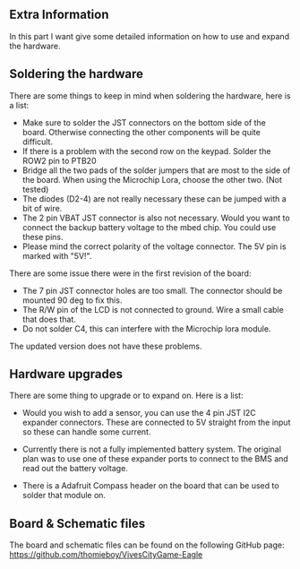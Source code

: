 ## Extra Information

In this part I want give some detailed information on how to use and expand the hardware.

## Soldering the hardware

There are some things to keep in mind when soldering the hardware, here is a list:
- Make sure to solder the JST connectors on the bottom side of the board. Otherwise connecting the other components will be quite difficult. 
- If there is a problem with the second row on the keypad. Solder the ROW2 pin to PTB20
- Bridge all the two pads of the solder jumpers that are most to the side of the board. When using the Microchip Lora, choose the other two. (Not tested)
- The diodes (D2-4) are not really necessary these can be jumped with a bit of wire.
- The 2 pin VBAT JST connector is also not necessary. Would you want to connect the backup battery voltage to the mbed chip. You could use these pins.
- Please mind the correct polarity of the voltage connector. The 5V pin is marked with "5V!".

There are some issue there were in the first revision of the board:
- The 7 pin JST connector holes are too small. The connector should be mounted 90 deg to fix this.
- The R/W pin of the LCD is not connected to ground. Wire a small cable that does that. 
- Do not solder C4, this can interfere with the Microchip lora module.

The updated version does not have these problems.

## Hardware upgrades

There are some thing to upgrade or to expand on. Here is a list:
- Would you wish to add a sensor, you can use the 4 pin JST I2C expander connectors. These are connected to 5V straight from the input so these can handle some current.

- Currently there is not a fully implemented battery system. The original plan was to use one of these expander ports to connect to the BMS and read out the battery voltage. 

- There is a Adafruit Compass header on the board that can be used to solder that module on. 

## Board & Schematic files

The board and schematic files can be found on the following GitHub page:
https://github.com/thomieboy/VivesCityGame-Eagle